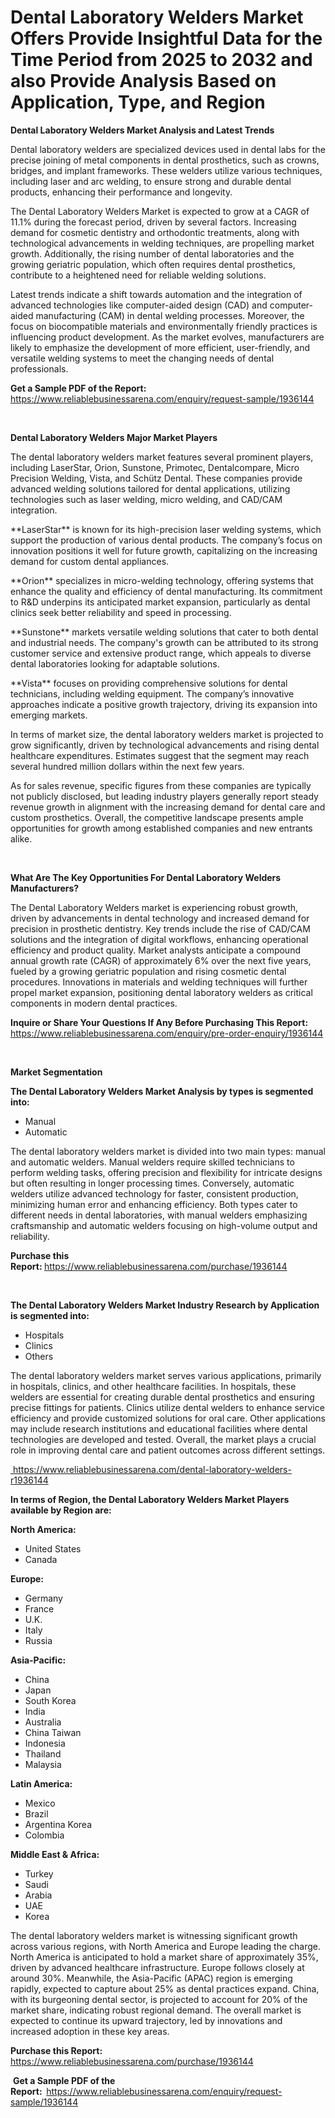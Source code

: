 <p><h1>Dental Laboratory Welders Market Offers Provide Insightful Data for the Time Period from 2025 to 2032 and also Provide Analysis Based on Application, Type, and Region</h1></p><p><strong>Dental Laboratory Welders Market Analysis and Latest Trends</strong></p>
<p><p>Dental laboratory welders are specialized devices used in dental labs for the precise joining of metal components in dental prosthetics, such as crowns, bridges, and implant frameworks. These welders utilize various techniques, including laser and arc welding, to ensure strong and durable dental products, enhancing their performance and longevity.</p><p>The Dental Laboratory Welders Market is expected to grow at a CAGR of 11.1% during the forecast period, driven by several factors. Increasing demand for cosmetic dentistry and orthodontic treatments, along with technological advancements in welding techniques, are propelling market growth. Additionally, the rising number of dental laboratories and the growing geriatric population, which often requires dental prosthetics, contribute to a heightened need for reliable welding solutions.</p><p>Latest trends indicate a shift towards automation and the integration of advanced technologies like computer-aided design (CAD) and computer-aided manufacturing (CAM) in dental welding processes. Moreover, the focus on biocompatible materials and environmentally friendly practices is influencing product development. As the market evolves, manufacturers are likely to emphasize the development of more efficient, user-friendly, and versatile welding systems to meet the changing needs of dental professionals.</p></p>
<p><strong>Get a Sample PDF of the Report:&nbsp;</strong> <a href="https://www.reliablebusinessarena.com/enquiry/request-sample/1936144?utm_campaign=2013&utm_medium=2&utm_source=Github&utm_content=ia&utm_term=13042025&utm_id=dental-laboratory-welders">https://www.reliablebusinessarena.com/enquiry/request-sample/1936144</a></p>
<p>&nbsp;</p>
<p><strong>Dental Laboratory Welders Major Market Players</strong></p>
<p><p>The dental laboratory welders market features several prominent players, including LaserStar, Orion, Sunstone, Primotec, Dentalcompare, Micro Precision Welding, Vista, and Schütz Dental. These companies provide advanced welding solutions tailored for dental applications, utilizing technologies such as laser welding, micro welding, and CAD/CAM integration.</p><p>**LaserStar** is known for its high-precision laser welding systems, which support the production of various dental products. The company’s focus on innovation positions it well for future growth, capitalizing on the increasing demand for custom dental appliances.</p><p>**Orion** specializes in micro-welding technology, offering systems that enhance the quality and efficiency of dental manufacturing. Its commitment to R&D underpins its anticipated market expansion, particularly as dental clinics seek better reliability and speed in processing.</p><p>**Sunstone** markets versatile welding solutions that cater to both dental and industrial needs. The company's growth can be attributed to its strong customer service and extensive product range, which appeals to diverse dental laboratories looking for adaptable solutions.</p><p>**Vista** focuses on providing comprehensive solutions for dental technicians, including welding equipment. The company’s innovative approaches indicate a positive growth trajectory, driving its expansion into emerging markets.</p><p>In terms of market size, the dental laboratory welders market is projected to grow significantly, driven by technological advancements and rising dental healthcare expenditures. Estimates suggest that the segment may reach several hundred million dollars within the next few years.</p><p>As for sales revenue, specific figures from these companies are typically not publicly disclosed, but leading industry players generally report steady revenue growth in alignment with the increasing demand for dental care and custom prosthetics. Overall, the competitive landscape presents ample opportunities for growth among established companies and new entrants alike.</p></p>
<p>&nbsp;</p>
<p><strong>What Are The Key Opportunities For Dental Laboratory Welders Manufacturers?</strong></p>
<p><p>The Dental Laboratory Welders market is experiencing robust growth, driven by advancements in dental technology and increased demand for precision in prosthetic dentistry. Key trends include the rise of CAD/CAM solutions and the integration of digital workflows, enhancing operational efficiency and product quality. Market analysts anticipate a compound annual growth rate (CAGR) of approximately 6% over the next five years, fueled by a growing geriatric population and rising cosmetic dental procedures. Innovations in materials and welding techniques will further propel market expansion, positioning dental laboratory welders as critical components in modern dental practices.</p></p>
<p><strong>Inquire or Share Your Questions If Any Before Purchasing This Report:</strong> <a href="https://www.reliablebusinessarena.com/enquiry/pre-order-enquiry/1936144?utm_campaign=2013&utm_medium=2&utm_source=Github&utm_content=ia&utm_term=13042025&utm_id=dental-laboratory-welders">https://www.reliablebusinessarena.com/enquiry/pre-order-enquiry/1936144</a></p>
<p>&nbsp;</p>
<p><strong>Market Segmentation</strong></p>
<p><strong>The Dental Laboratory Welders Market Analysis by types is segmented into:</strong></p>
<p><ul><li>Manual</li><li>Automatic</li></ul></p>
<p><p>The dental laboratory welders market is divided into two main types: manual and automatic welders. Manual welders require skilled technicians to perform welding tasks, offering precision and flexibility for intricate designs but often resulting in longer processing times. Conversely, automatic welders utilize advanced technology for faster, consistent production, minimizing human error and enhancing efficiency. Both types cater to different needs in dental laboratories, with manual welders emphasizing craftsmanship and automatic welders focusing on high-volume output and reliability.</p></p>
<p><strong>Purchase this Report:&nbsp;</strong><a href="https://www.reliablebusinessarena.com/purchase/1936144?utm_campaign=2013&utm_medium=2&utm_source=Github&utm_content=ia&utm_term=13042025&utm_id=dental-laboratory-welders">https://www.reliablebusinessarena.com/purchase/1936144</a></p>
<p>&nbsp;</p>
<p><strong>The Dental Laboratory Welders Market Industry Research by Application is segmented into:</strong></p>
<p><ul><li>Hospitals</li><li>Clinics</li><li>Others</li></ul></p>
<p><p>The dental laboratory welders market serves various applications, primarily in hospitals, clinics, and other healthcare facilities. In hospitals, these welders are essential for creating durable dental prosthetics and ensuring precise fittings for patients. Clinics utilize dental welders to enhance service efficiency and provide customized solutions for oral care. Other applications may include research institutions and educational facilities where dental technologies are developed and tested. Overall, the market plays a crucial role in improving dental care and patient outcomes across different settings.</p></p>
<p><a href="https://www.reliablebusinessarena.com/dental-laboratory-welders-r1936144?utm_campaign=2013&utm_medium=2&utm_source=Github&utm_content=ia&utm_term=13042025&utm_id=dental-laboratory-welders">&nbsp;https://www.reliablebusinessarena.com/dental-laboratory-welders-r1936144</a></p>
<p><strong>In terms of Region, the Dental Laboratory Welders Market Players available by Region are:</strong></p>
<p>
    <p> <strong> North America: </strong>
        <ul>
            <li>United States</li>
            <li>Canada</li>
        </ul>
        </p> 
    <p> <strong> Europe: </strong>
        <ul>
            <li>Germany</li>
            <li>France</li>
            <li>U.K.</li>
            <li>Italy</li>
            <li>Russia</li>
        </ul>
        </p> 
    <p> <strong> Asia-Pacific: </strong>
        <ul>
            <li>China</li>
            <li>Japan</li>
            <li>South Korea</li>
            <li>India</li>
            <li>Australia</li>
            <li>China Taiwan</li>
            <li>Indonesia</li>
            <li>Thailand</li>
            <li>Malaysia</li>
        </ul>
        </p> 
    <p> <strong> Latin America: </strong>
        <ul>
            <li>Mexico</li>
            <li>Brazil</li>
            <li>Argentina Korea</li>
            <li>Colombia</li>
        </ul>
        </p> 
    <p> <strong> Middle East & Africa: </strong>
        <ul>
            <li>Turkey</li>
            <li>Saudi</li>
            <li>Arabia</li>
            <li>UAE</li>
            <li>Korea</li>
        </ul>
    </p>
    </p>
<p><p>The dental laboratory welders market is witnessing significant growth across various regions, with North America and Europe leading the charge. North America is anticipated to hold a market share of approximately 35%, driven by advanced healthcare infrastructure. Europe follows closely at around 30%. Meanwhile, the Asia-Pacific (APAC) region is emerging rapidly, expected to capture about 25% as dental practices expand. China, with its burgeoning dental sector, is projected to account for 20% of the market share, indicating robust regional demand. The overall market is expected to continue its upward trajectory, led by innovations and increased adoption in these key areas.</p></p>
<p><strong>Purchase this Report: </strong><a href="https://www.reliablebusinessarena.com/purchase/1936144?utm_campaign=2013&utm_medium=2&utm_source=Github&utm_content=ia&utm_term=13042025&utm_id=dental-laboratory-welders">https://www.reliablebusinessarena.com/purchase/1936144</a></p>
<p>&nbsp;<strong>Get a Sample PDF of the Report:&nbsp;&nbsp;</strong><a href="https://www.reliablebusinessarena.com/enquiry/request-sample/1936144?utm_campaign=2013&utm_medium=2&utm_source=Github&utm_content=ia&utm_term=13042025&utm_id=dental-laboratory-welders">https://www.reliablebusinessarena.com/enquiry/request-sample/1936144</a></p>
<p><strong></strong></p>
<p><p></p><p></p><p></p></p>